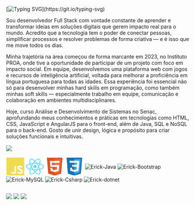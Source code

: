 [![Typing SVG](https://readme-typing-svg.demolab.com?font=Fira+Code&pause=1000&color=1F66F7&center=true&vCenter=true&random=false&width=850&lines=Ol%C3%A1!+Meu+nome+%C3%A9+Erick!👋+;Seja+bem+vindo+ao+meu+Github!)](https://git.io/typing-svg)

Sou desenvolvedor Full Stack com vontade constante de aprender e transformar ideias em soluções digitais que gerem impacto real para o mundo. Acredito que a tecnologia tem o poder de conectar pessoas, simplificar processos e resolver problemas de forma criativa — e é isso que me move todos os dias.

Minha trajetória na área começou de forma marcante em 2023, no Instituto PROA, onde tive a oportunidade de participar de um projeto com foco em impacto social. Em equipe, desenvolvemos uma plataforma web com jogos e recursos de inteligência artificial, voltada para melhorar a proficiência em língua portuguesa para todas as idades. Essa experiência foi essencial não só para desenvolver minhas hard skills em programação, como também minhas soft skills — especialmente trabalho em equipe, comunicação e colaboração em ambientes multidisciplinares.

Hoje, curso Análise e Desenvolvimento de Sistemas no Senac, aprofundando meus conhecimentos e práticas em tecnologias como HTML, CSS, JavaScript e AngularJS para o front-end, além de Java, SQL e NoSQL para o back-end. Gosto de unir design, lógica e propósito para criar soluções funcionais e intuitivas.


<a href="https://github.com/Erick-Badaro/convoychat">
  <img height=200 align="center" src="https://github-readme-stats.vercel.app/api/top-langs?username=Erick-Badaro&layout=compact&langs_count=8&card_width=320&theme=radical" />
</a>

<div style="display: inline_block"><br>
  <img align="center" alt="Erick-Js" height="50" width="50" src="https://raw.githubusercontent.com/devicons/devicon/master/icons/javascript/javascript-plain.svg">
  <img align="center" alt="Erick-Angular" height="50" width="50" src="https://raw.githubusercontent.com/devicons/devicon/master/icons/react/react-original.svg">
  <img align="center" alt="Erick-HTML" height="50" width="50" src="https://raw.githubusercontent.com/devicons/devicon/master/icons/html5/html5-original.svg">
  <img align="center" alt="Erick-CSS" height="50" width="50" src="https://raw.githubusercontent.com/devicons/devicon/master/icons/css3/css3-original.svg">
  <img align="center" alt="Erick-Java" height="50" width="50" src=https://cdn.jsdelivr.net/gh/devicons/devicon/icons/java/java-original.svg>
  <img align="center" alt="Erick-Bootstrap" height="50" width="50" src="https://upload.wikimedia.org/wikipedia/commons/thumb/7/79/Spring_Boot.svg/768px-Spring_Boot.svg.png?20230616230349">
  <img align="center" alt="Erick-MySQL" height="50" width="50" src="https://cdn.jsdelivr.net/gh/devicons/devicon/icons/mysql/mysql-original-wordmark.svg">
  <img align="center" alt="Erick-Csharp" height="50" width="50" src="https://upload.wikimedia.org/wikipedia/commons/thumb/b/bd/Logo_C_sharp.svg/1067px-Logo_C_sharp.svg.png">
  <img align="center" alt="Erick-dotnet" height="50" width="50" src="https://upload.wikimedia.org/wikipedia/commons/thumb/7/7d/Microsoft_.NET_logo.svg/1024px-Microsoft_.NET_logo.svg.png">
  


</div>

##

<div> 
  <a href="https://www.instagram.com/badaro_erick/" target="_blank"><img src="https://img.shields.io/badge/-Instagram-%23E4405F?style=for-the-badge&logo=instagram&logoColor=white" target="_blank"></a>
  <a href = "mailto:zaterick10@gmail.com"><img src="https://img.shields.io/badge/-Gmail-%23333?style=for-the-badge&logo=gmail&logoColor=white" target="_blank"></a>
  <a href="https://www.linkedin.com/in/erick-badar%C3%B3-3849aa215/" target="_blank"><img src="https://img.shields.io/badge/-LinkedIn-%230077B5?style=for-the-badge&logo=linkedin&logoColor=white" target="_blank"></a> 
  
</div>
